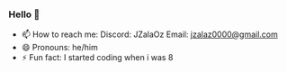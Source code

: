 ### Hello 👋

- 📫 How to reach me:
    Discord: JZalaOz
    Email: jzalaz0000@gmail.com
- 😄 Pronouns: he/him
- ⚡ Fun fact: I started coding when i was 8
